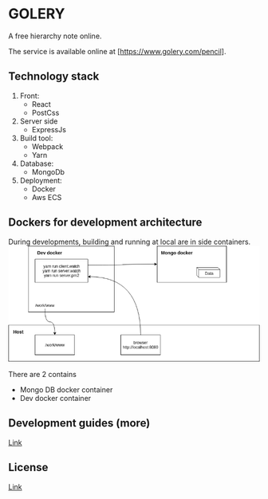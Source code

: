 # GOLERY
A free hierarchy note online.

The service is available online at [https://www.golery.com/pencil]. 


## Technology stack
1. Front:
    - React
    - PostCss   
2. Server side
    - ExpressJs
3. Build tool:
    - Webpack
    - Yarn
4. Database: 
    - MongoDb
5. Deployment: 
    - Docker
    - Aws ECS

## Dockers for development architecture
During developments, building and running at local are in side containers.
![Docker architecture](docs/dev-architecture.png)

There are 2 contains 
- Mongo DB docker container
- Dev docker container

## Development guides (more)
[Link](docs/README.md)

## License
[Link](LICENSE.txt)